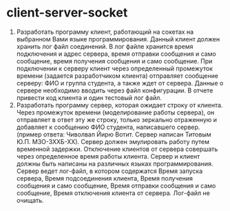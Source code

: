 # client-server-socket
1.	Разработать программу клиент, работающий на сокетах на выбранном Вами языке программирования. Данный клиент должен хранить лог файл соединений. В лог файле хранится время подключения и адрес сервера, время отправки сообщения и само сообщение, время получения сообщения и само сообщение. При подключении к серверу клиент через определенный промежуток времени (задается разработчиком клиента) отправляет сообщение серверу: ФИО и группа студента, а также ждет от сервера. Данные о сервере необходимо вводить через файл конфигурации. В отчете привести код клиента и один тестовый лог файл.
2.	Разработать программу сервер, которая ожидает строку от клиента. Через промежуток времени (моделирование работы сервера), он отправляет в ответ эту же строку, только зеркально отраженную и добавляет к сообщению ФИО студента, написавшего сервер. (пример ответа: Чиволвап Йирю Вотит. Сервер написан Титовым Ю.П. М3О-3ХХБ-ХХ). Сервер должен эмулировать работу путем временной задержки. Отключение клиентов от сервера совершать через определенное время работы клиента. Сервер и клиент должны быть написаны на различных языках программирования. Сервер ведет лог-файл, в котором содержатся Время запуска сервера, Время подсоединения клиента, Время получения сообщения и само сообщение, Время отправки сообщения и само сообщение, Время отключения клиента от сервера. Лог-файл не очищать. 
